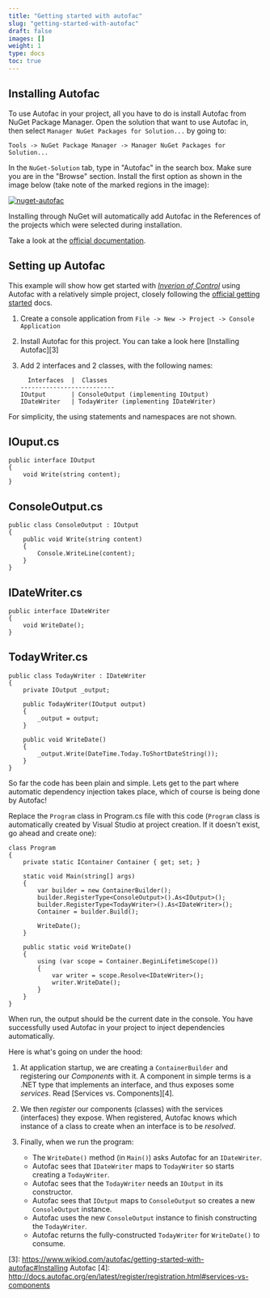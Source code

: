 ```yaml
---
title: "Getting started with autofac"
slug: "getting-started-with-autofac"
draft: false
images: []
weight: 1
type: docs
toc: true
---
```


## Installing Autofac
To use Autofac in your project, all you have to do is install Autofac from NuGet Package Manager. Open the solution that want to use Autofac in, then select `Manager NuGet Packages for Solution...` by going to:

    Tools -> NuGet Package Manager -> Manager NuGet Packages for Solution...

In the `NuGet-Solution` tab, type in "Autofac" in the search box. Make sure you are in the "Browse" section. Install the first option as shown in the image below (take note of the marked regions in the image):

[![nuget-autofac][1]][1]

Installing through NuGet will automatically add Autofac in the References of the projects which were selected during installation.

Take a look at the [official documentation][2].


  [1]: https://i.stack.imgur.com/tbpVp.png
  [2]: http://docs.autofac.org/en/latest/getting-started/index.html#add-autofac-references

## Setting up Autofac
This example will show how get started with [*Inverion of Control*][1] using Autofac with a relatively simple project, closely following the [official getting started][2] docs.

1. Create a console application from `File -> New -> Project -> Console Application`
2. Install Autofac for this project. You can take a look here [Installing Autofac][3]
3. Add 2 interfaces and 2 classes, with the following names:

         Interfaces  |  Classes
       --------------------------
       IOutput       | ConsoleOutput (implementing IOutput)
       IDateWriter   | TodayWriter (implementing IDateWriter)

For simplicity, the using statements and namespaces are not shown.

## IOuput.cs

    public interface IOutput
    {
        void Write(string content);
    }

## ConsoleOutput.cs

    public class ConsoleOutput : IOutput
    {
        public void Write(string content)
        {
            Console.WriteLine(content);
        }
    }

## IDateWriter.cs

    public interface IDateWriter
    {
        void WriteDate();
    }

## TodayWriter.cs

    public class TodayWriter : IDateWriter
    {
        private IOutput _output;

        public TodayWriter(IOutput output)
        {
            _output = output;
        }

        public void WriteDate()
        {
            _output.Write(DateTime.Today.ToShortDateString());
        }
    }

So far the code has been plain and simple. Lets get to the part where automatic dependency injection takes place, which of course is being done by Autofac!

Replace the `Program` class in Program.cs file with this code (`Program` class is automatically created by Visual Studio at project creation. If it doesn't exist, go ahead and create one):

    class Program
    {
        private static IContainer Container { get; set; }

        static void Main(string[] args)
        {
            var builder = new ContainerBuilder();
            builder.RegisterType<ConsoleOutput>().As<IOutput>();
            builder.RegisterType<TodayWriter>().As<IDateWriter>();
            Container = builder.Build();

            WriteDate();
        }

        public static void WriteDate()
        {
            using (var scope = Container.BeginLifetimeScope())
            {
                var writer = scope.Resolve<IDateWriter>();
                writer.WriteDate();
            }
        }
    }

When run, the output should be the current date in the console. You have successfully used Autofac in your project to inject dependencies automatically.

Here is what's going on under the hood:

1. At application startup, we are creating a `ContainerBuilder` and registering our *Components* with it. A component in simple terms is a .NET type that implements an interface, and thus exposes some *services*. Read [Services vs. Components][4].
2. We then *register* our components (classes) with the services (interfaces) they expose. When registered, Autofac knows which instance of a class to create when an interface is to be *resolved*.
3. Finally, when we run the program:

   - The `WriteDate()` method (in `Main()`) asks Autofac for an `IDateWriter`.
   - Autofac sees that `IDateWriter` maps to `TodayWriter` so starts creating a `TodayWriter`.
   - Autofac sees that the `TodayWriter` needs an `IOutput` in its constructor.
   - Autofac sees that `IOutput` maps to `ConsoleOutput` so creates a new `ConsoleOutput` instance.
   - Autofac uses the new `ConsoleOutput` instance to finish constructing the `TodayWriter`.
   - Autofac returns the fully-constructed `TodayWriter` for `WriteDate()` to consume.


  [1]: https://en.wikipedia.org/wiki/Inversion_of_control
  [2]: http://docs.autofac.org/en/latest/getting-started/index.html
  [3]: https://www.wikiod.com/autofac/getting-started-with-autofac#Installing Autofac
  [4]: http://docs.autofac.org/en/latest/register/registration.html#services-vs-components

